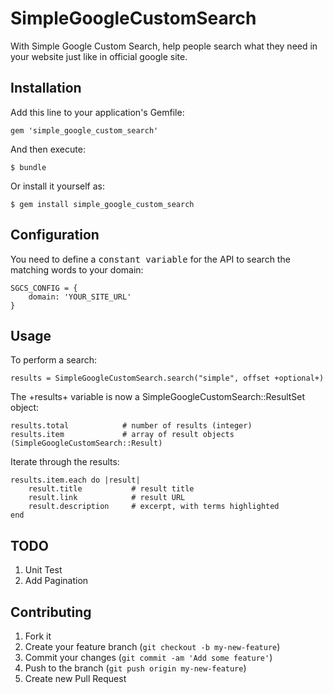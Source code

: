 # SimpleGoogleCustomSearch

With Simple Google Custom Search, help people search what they need in your website just like in official google site.

## Installation

Add this line to your application's Gemfile:

    gem 'simple_google_custom_search'

And then execute:

    $ bundle

Or install it yourself as:

    $ gem install simple_google_custom_search

## Configuration

You need to define a <tt>constant variable</tt> for the API to search the matching words to your domain:

    SGCS_CONFIG = {
        domain: 'YOUR_SITE_URL'
    }

## Usage

To perform a search:

    results = SimpleGoogleCustomSearch.search("simple", offset +optional+)

The +results+ variable is now a SimpleGoogleCustomSearch::ResultSet object:

    results.total            # number of results (integer)
    results.item             # array of result objects (SimpleGoogleCustomSearch::Result)

Iterate through the results:

    results.item.each do |result|
        result.title           # result title
        result.link            # result URL
        result.description     # excerpt, with terms highlighted
    end

## TODO

1. Unit Test
2. Add Pagination

## Contributing

1. Fork it
2. Create your feature branch (`git checkout -b my-new-feature`)
3. Commit your changes (`git commit -am 'Add some feature'`)
4. Push to the branch (`git push origin my-new-feature`)
5. Create new Pull Request
